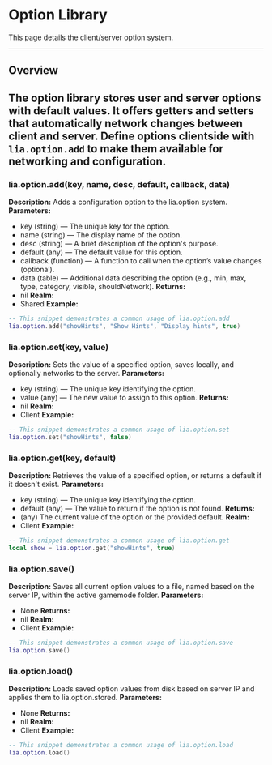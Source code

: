 # Option Library

This page details the client/server option system.

---

## Overview

The option library stores user and server options with default values. It offers getters and setters that automatically network changes between client and server. Define options clientside with `lia.option.add` to make them available for networking and configuration.
---

### lia.option.add(key, name, desc, default, callback, data)

    
**Description:**
Adds a configuration option to the lia.option system.
**Parameters:**
* key (string) — The unique key for the option.
* name (string) — The display name of the option.
* desc (string) — A brief description of the option's purpose.
* default (any) — The default value for this option.
* callback (function) — A function to call when the option’s value changes (optional).
* data (table) — Additional data describing the option (e.g., min, max, type, category, visible, shouldNetwork).
**Returns:**
* nil
**Realm:**
* Shared
**Example:**
```lua
-- This snippet demonstrates a common usage of lia.option.add
lia.option.add("showHints", "Show Hints", "Display hints", true)
```

### lia.option.set(key, value)

    
**Description:**
Sets the value of a specified option, saves locally, and optionally networks to the server.
**Parameters:**
* key (string) — The unique key identifying the option.
* value (any) — The new value to assign to this option.
**Returns:**
* nil
**Realm:**
* Client
**Example:**
```lua
-- This snippet demonstrates a common usage of lia.option.set
lia.option.set("showHints", false)
```

### lia.option.get(key, default)

    
**Description:**
Retrieves the value of a specified option, or returns a default if it doesn't exist.
**Parameters:**
* key (string) — The unique key identifying the option.
* default (any) — The value to return if the option is not found.
**Returns:**
* (any) The current value of the option or the provided default.
**Realm:**
* Client
**Example:**
```lua
-- This snippet demonstrates a common usage of lia.option.get
local show = lia.option.get("showHints", true)
```

### lia.option.save()

    
**Description:**
Saves all current option values to a file, named based on the server IP, within the active gamemode folder.
**Parameters:**
* None
**Returns:**
* nil
**Realm:**
* Client
**Example:**
```lua
-- This snippet demonstrates a common usage of lia.option.save
lia.option.save()
```

### lia.option.load()

    
**Description:**
Loads saved option values from disk based on server IP and applies them to lia.option.stored.
**Parameters:**
* None
**Returns:**
* nil
**Realm:**
* Client
**Example:**
```lua
-- This snippet demonstrates a common usage of lia.option.load
lia.option.load()
```
